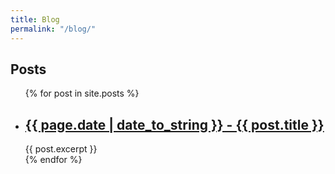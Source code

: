 ```yaml
---
title: Blog
permalink: "/blog/"
---
```


## Posts
<ul>
  {% for post in site.posts %}
    <li>
      <h2><a href="{{ post.url }}">{{ page.date | date_to_string }} - {{ post.title }}</a></h2>
      {{ post.excerpt }}
    </li>
  {% endfor %}
</ul>
<!-- <ul>
  {% for post in site.posts %}
    <li>
      <a href="{{ post.url }}">{{ post.title }}</a>
    </li>
  {% endfor %}
</ul> -->


